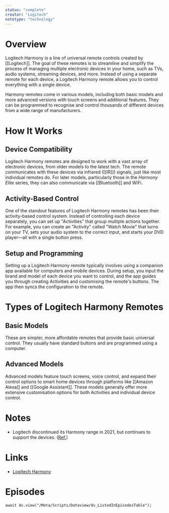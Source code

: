 ```yaml
---
status: "complete"
creator: "Logitech"
notetype: "technology"
---
```

# Overview
Logitech Harmony is a line of universal remote controls created by [[Logitech]]. The goal of these remotes is to streamline and simplify the process of managing multiple electronic devices in your home, such as TVs, audio systems, streaming devices, and more. Instead of using a separate remote for each device, a Logitech Harmony remote allows you to control everything with a single device.

Harmony remotes come in various models, including both basic models and more advanced versions with touch screens and additional features. They can be programmed to recognise and control thousands of different devices from a wide range of manufacturers.

# How It Works
## Device Compatibility
Logitech Harmony remotes are designed to work with a vast array of electronic devices, from older models to the latest tech. The remote communicates with these devices via infrared ([[IR]]) signals, just like most individual remotes do. For later models, particularly those in the *Harmony Elite* series, they can also communicate via [[Bluetooth]] and WiFi.

## Activity-Based Control
One of the standout features of Logitech Harmony remotes has been their activity-based control system. Instead of controlling each device separately, you can set up "Activities" that group multiple actions together. For example, you can create an "Activity" called "Watch Movie" that turns on your TV, sets your audio system to the correct input, and starts your DVD player—all with a single button press.

## Setup and Programming
Setting up a Logitech Harmony remote typically involves using a companion app available for computers and mobile devices. During setup, you input the brand and model of each device you want to control, and the app guides you through creating Activities and customising the remote's buttons. The app then syncs the configuration to the remote.

# Types of Logitech Harmony Remotes
## Basic Models
These are simpler, more affordable remotes that provide basic universal control. They usually have standard buttons and are programmed using a computer.

## Advanced Models
Advanced models feature touch screens, voice control, and expand their control options to smart home devices through platforms like [[Amazon Alexa]] and [[Google Assistant]]. These models generally offer more extensive customisation options for both Activities and individual device control.

# Notes
- Logitech discontinued its Harmony range in 2021, but continues to support the devices. ([Ref.](https://www.theverge.com/2021/4/10/22377015/logitech-discontinues-harmony-universal-remotes))

# Links
- [Logitech Harmony](https://www.myharmony.com/en-gb/)

# Episodes
```dataviewjs
await dv.view("/Meta/Scripts/Dataview/dv_ListedInEpisodesTable");
```
